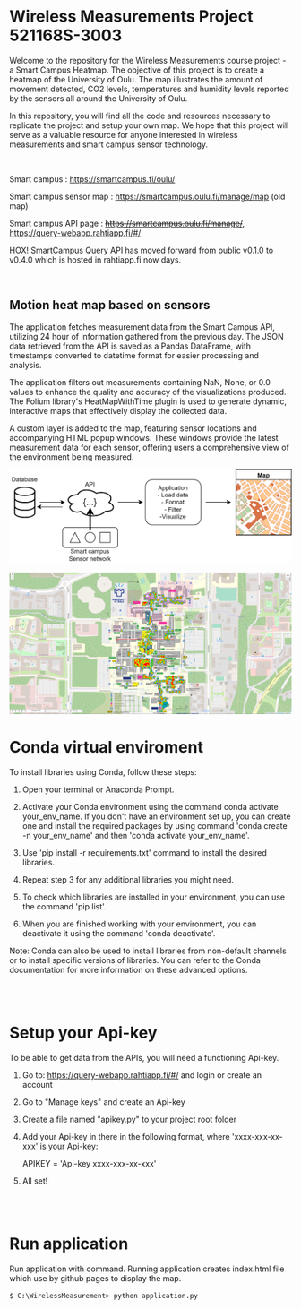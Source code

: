 # Wireless Measurements Project 521168S-3003

Welcome to the repository for the Wireless Measurements course project - a Smart Campus Heatmap. The objective of this project is to create a heatmap of the University of Oulu. The map illustrates the amount of movement detected, CO2 levels, temperatures and humidity levels reported by the sensors all around the University of Oulu.

In this repository, you will find all the code and resources necessary to replicate the project and setup your own map. We hope that this project will serve as a valuable resource for anyone interested in wireless measurements and smart campus sensor technology.

<br />

Smart campus : https://smartcampus.fi/oulu/

Smart campus sensor map : https://smartcampus.oulu.fi/manage/map (old map)

Smart campus API page : ~~https://smartcampus.oulu.fi/manage/~~, https://query-webapp.rahtiapp.fi/#/

HOX! SmartCampus Query API has moved forward from public v0.1.0 to v0.4.0 which is hosted in rahtiapp.fi now days.
 

<br />

## Motion heat map based on sensors

The application fetches measurement data from the Smart Campus API, utilizing 24 hour of information gathered from the previous day. The JSON data retrieved from the API is saved as a Pandas DataFrame, with timestamps converted to datetime format for easier processing and analysis.

The application filters out measurements containing NaN, None, or 0.0 values to enhance the quality and accuracy of the visualizations produced. The Folium library's HeatMapWithTime plugin is used to generate dynamic, interactive maps that effectively display the collected data.

A custom layer is added to the map, featuring sensor locations and accompanying HTML popup windows. These windows provide the latest measurement data for each sensor, offering users a comprehensive view of the environment being measured.

![Motion map](img/smartcampus.png)

![Motion map](img/application.PNG)



# Conda virtual enviroment 

To install libraries using Conda, follow these steps:

1. Open your terminal or Anaconda Prompt.

2. Activate your Conda environment using the command conda activate your_env_name. If you don't have an environment set up, you can create one and install the required packages by using command 'conda create -n your_env_name' and then 'conda activate your_env_name'.

3. Use 'pip install -r requirements.txt' command to install the desired libraries.

4. Repeat step 3 for any additional libraries you might need.

5. To check which libraries are installed in your environment, you can use the command 'pip list'.

6. When you are finished working with your environment, you can deactivate it using the command 'conda deactivate'.

Note: Conda can also be used to install libraries from non-default channels or to install specific versions of libraries. You can refer to the Conda documentation for more information on these advanced options.


<br />
<br />


# Setup your Api-key

To be able to get data from the APIs, you will need a functioning Api-key.

1. Go to: https://query-webapp.rahtiapp.fi/#/ and login or create an account
2. Go to "Manage keys" and create an Api-key
3. Create a file named "apikey.py" to your project root folder
4. Add your Api-key in there in the following format, where 'xxxx-xxx-xx-xxx' is your Api-key:
	
	APIKEY = 'Api-key xxxx-xxx-xx-xxx'
	
5. All set!
<br />
<br />


# Run application
Run application with command. Running application creates index.html file which use by github pages to display the map.

```console
$ C:\WirelessMeasurement> python application.py
```



